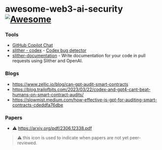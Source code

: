# awesome-web3-ai-security [![Awesome](https://cdn.rawgit.com/sindresorhus/awesome/d7305f38d29fed78fa85652e3a63e154dd8e8829/media/badge.svg)](https://github.com/sindresorhus/awesome) 



### Tools 
* [GitHub Copilot Chat](https://github.com/features/preview/copilot-x)
* [slither - codex](https://github.com/crytic/slither) - [Codex bug detector](https://github.com/crytic/slither/wiki/Detector-Documentation#codex)
* [slither-documentation](https://github.com/crytic/slither-docs-action) - Write documentation for your code in pull requests using Slither and OpenAI.

### Blogs
* https://www.zellic.io/blog/can-gpt-audit-smart-contracts
* https://blog.trailofbits.com/2023/03/22/codex-and-gpt4-cant-beat-humans-on-smart-contract-audits/
* https://slowmist.medium.com/how-effective-is-gpt-for-auditing-smart-contracts-cdeddfa76dbe
  
### Papers
* ⚠️ https://arxiv.org/pdf/2306.12338.pdf


> ⚠️ this icon is used to indicate when papers are not yet peer-reviewed.
